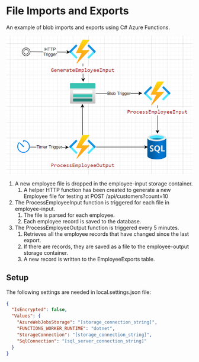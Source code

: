 # File Imports and Exports

An example of blob imports and exports using C# Azure Functions.

![Architecture Drawing](./Assets/architecture.png)

1. A new employee file is dropped in the employee-input storage container.
    1. A helper HTTP function has been created to generate a new Employee file for testing at POST /api/customers?count=10
1. The ProcessEmployeeInput function is triggered for each file in employee-input.
    1. The file is parsed for each employee.
    1. Each employee record is saved to the database.
1. The ProcessEmployeeOutput function is triggered every 5 minutes.
    1. Retrieves all the employee records that have changed since the last export.
    1. If there are records, they are saved as a file to the employee-output storage container.
    1. A new record is written to the EmployeeExports table.

## Setup

The following settings are needed in local.settings.json file:

```json
{
  "IsEncrypted": false,
  "Values": {
    "AzureWebJobsStorage": "[storage_connection_string]",
    "FUNCTIONS_WORKER_RUNTIME": "dotnet",
    "StorageConnection": "[storage_connection_string]",
    "SqlConnection": "[sql_server_connection_string]"
  }
}
```
